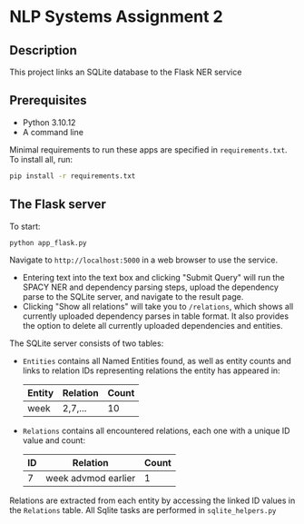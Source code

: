 # NLP Systems Assignment 2

## Description
This project links an SQLite database to the Flask NER service

## Prerequisites
- Python 3.10.12
- A command line

Minimal requirements to run these apps are specified in `requirements.txt`. To install all, run:
```bash
pip install -r requirements.txt
```

## The Flask server
To start:
```bash
python app_flask.py
```

Navigate to `http://localhost:5000` in a web browser to use the service. 
- Entering text into the text box and clicking "Submit Query" will run the SPACY NER and dependency parsing steps, upload the dependency parse to the SQLite server, and navigate to the result page.
- Clicking "Show all relations" will take you to `/relations`, which shows all currently uploaded dependency parses in table format. It also provides the option to delete all currently uploaded dependencies and entities.

The SQLite server consists of two tables:

- `Entities` contains all Named Entities found, as well as entity counts and links to relation IDs representing relations the entity has appeared in:

  | Entity            | Relation | Count |
  |-------------------|----------|-------|
  | week              | 2,7,...  | 10    |

- `Relations` contains all encountered relations, each one with a unique ID value and count:

  | ID | Relation            | Count |
  |----|---------------------|-------|
  | 7  | week advmod earlier | 1     |

Relations are extracted from each entity by accessing the linked ID values in the `Relations` table. All Sqlite tasks are performed in `sqlite_helpers.py`